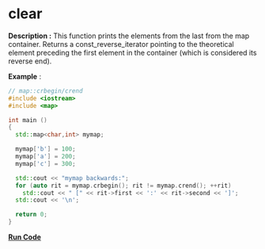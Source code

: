 # clear

**Description :** This function prints the elements from the last from the map container. Returns a const_reverse_iterator pointing to the theoretical element preceding the first element in the container (which is considered its reverse end).

**Example** :

```cpp
// map::crbegin/crend
#include <iostream>
#include <map>

int main ()
{
  std::map<char,int> mymap;

  mymap['b'] = 100;
  mymap['a'] = 200;
  mymap['c'] = 300;

  std::cout << "mymap backwards:";
  for (auto rit = mymap.crbegin(); rit != mymap.crend(); ++rit)
    std::cout << " [" << rit->first << ':' << rit->second << ']';
  std::cout << '\n';

  return 0;
}
```
**[Run Code](https://rextester.com/live/UNQ96122)**
